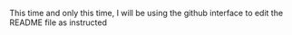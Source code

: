  This time and only this time, I will be using the github interface to edit the README file as instructed
